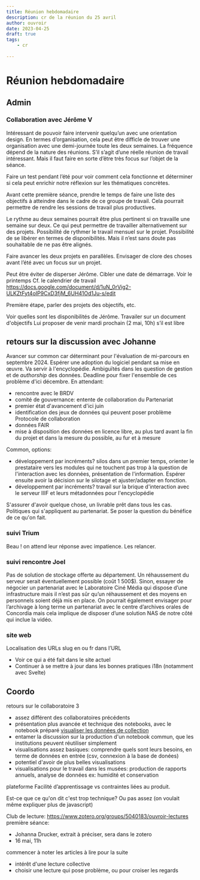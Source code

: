 ```yaml
---
title: Réunion hebdomadaire
description: cr de la réunion du 25 avril
author: ouvroir
date: 2023-04-25
draft: true
tags:
    - cr
    
---
```

# Réunion hebdomadaire

## Admin

### Collaboration avec  Jérôme V

Intéressant de pouvoir faire intervenir quelqu’un avec une orientation design.
En termes d’organisation, cela peut être difficle de trouver une organisation avec une demi-journée toute les deux semaines. La fréquence dépend de la nature des réunions. S’il s’agit d’une réelle réunion de travail intéressant. Mais il faut faire en sorte d’être très focus sur l’objet de la séance.

Faire un test pendant l’été pour voir comment cela fonctionne et déterminer si cela peut enrichir notre réflexion sur les thématiques concrètes.

Avant cette première séance, prendre le temps de faire une liste des objectifs à atteindre dans le cadre de ce groupe de travail. Cela pourrait permettre de rendre les sessions de travail plus productives.

Le rythme au deux semaines pourrait être plus pertinent si on travaille une semaine sur deux. Ce qui peut permettre de travailler alternativement sur des projets. Possibilité de rythmer le travail mensuel sur le projet. Possibilité de se libérer en termes de disponibilités. Mais il n’est sans doute pas souhaitable de ne pas être alignés.

Faire avancer les deux projets en parallèles. Envisager de clore des choses avant l’été avec un focus sur un projet.

Peut être éviter de disperser Jérôme.
Cibler une date de démarrage. Voir le printemps
Cf. le calendrier de travail https://docs.google.com/document/d/1uN_0rVig2-ULKZtFyt4oIP9CxD3fjM_6UH41Od1Ju-s/edit

Première étape, parler des projets des objectifs, etc.

Voir quelles sont les disponibilités de Jérôme. 
Travailer sur un document d'objectifs
Lui proposer de venir mardi prochain (2 mai, 10h) s’il est libre

## retours sur la discussion avec Johanne

Avancer sur common car déterminant pour l'évaluation de mi-parcours en septembre 2024. Espérer une adoption du logiciel pendant sa mise en œuvre. Va servir à l'encyclopédie.
Ambiguïtés dans les question de gestion et de *authorship* des données.
Deadline pour fixer l'ensemble de ces problème d'ici décembre. En attendant:
- rencontre avec le BRDV
- comité de gouvernance: entente de collaboration du Partenariat
- premier état d'avancement d'ici juin
- identification des jeux de données qui peuvent poser problème
Protocole de collaboration
- données FAIR
- mise à disposition des données en licence libre, au plus tard avant la fin du projet et dans la mesure du possible, au fur et à mesure

Common, options: 
- développement par incréments? silos dans un premier temps, orienter le prestataire vers les modules qui ne touchent pas trop à la question de l'interaction avec les données, présentation de l'information. Espérer ensuite avoir la décision sur le silotage et ajuster/adapter en fonction.
- développement par incréments? travail sur la brique d'interaction avec le serveur IIIF et leurs métadonnées pour l'encyclopédie

S'assurer d'avoir quelque chose, un livrable prêt dans tous les cas. 
Politiques qui s'appliquent au partenariat.
Se poser la question du bénéfice de ce qu'on fait.

### suivi Trium

Beau ! on attend leur réponse avec impatience.
Les relancer.

### suivi rencontre Joel

Pas de solution de stockage offerte au département. Un réhaussement du serveur serait éventuellement possible (coût 1 500$). Sinon, essayer de négocier un partenariat avec le Laboratoire Ciné Média qui dispose d’une infrastructure mais il n’est pas sûr qu’un réhaussement et des moyens en personnels soient déjà mis en place. On pourrait également envisager pour l’archivage à long terme un partenariat avec le centre d’archives orales de Concordia mais cela implique de disposer d’une solution NAS de notre côté qui inclue la vidéo.

### site web

Localisation des URLs
slug en ou fr dans l’URL 

- Voir ce qui a été fait dans le site actuel
- Continuer à se mettre à jour dans les bonnes pratiques i18n (notamment avec Svelte)


## Coordo


retours sur le collaboratoire 3
- assez différent des collaboratoires précédents
- présentation plus avancée et technique des notebooks, avec le notebook préparé [visualiser les données de collection](https://observablehq.com/@ouvroir/visualiser-les-donnees-de-collection)
- entamer la discussion sur la production d'un notebook commun, que les institutions peuvent réutiliser simplement
- visualisations assez basiques: comprendre quels sont leurs besoins, en terme de données en entrée (csv, connexion à la base de donées)
- potentiel d'avoir de plus belles visualisations
- visualisations pour le travail dans les musées: production de rapports annuels, analyse de données ex: humidité et conservation


plateforme
Facilité d’apprentissage vs contraintes liées au produit.

Est-ce que ce qu'on dit c'est trop technique? Ou pas assez (on voulait même expliquer plus de javascript)

Club de lecture: https://www.zotero.org/groups/5040183/ouvroir-lectures
première séance: 
- Johanna Drucker, extrait à préciser, sera dans le zotero
- 16 mai, 11h

commencer à noter les articles à lire pour la suite
- intérêt d'une lecture collective
- choisir une lecture qui pose problème, ou pour croiser les regards
